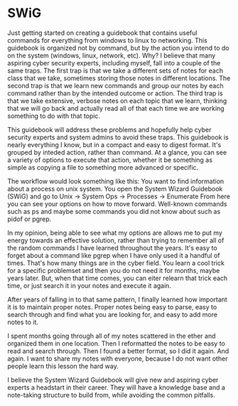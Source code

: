 # SWiG
Just getting started on creating a guidebook that contains useful commands for everything from windows to linux to networking. This guidebook is organized not by command, but by the action you intend to do on the system (windows, linux, network, etc). Why? I believe that many aspiring cyber security experts, including myself, fall into a couple of the same traps. The first trap is that we take a different sets of notes for each class that we take, sometimes storing those notes in different locations. The second trap is that we learn new commands and group our notes by each command rather than by the intended outcome or action. The third trap is that we take extensive, verbose notes on each topic that we learn, thinking that we will go back and actually read all of that each time we are working something to do with that topic.

This guidebook will address these problems and hopefully help cyber security experts and system admins to avoid these traps. This guidebook is nearly everything I know, but in a compact and easy to digest format. It's grouped by inteded action, rather than command. At a glance, you can see a variety of options to execute that action, whether it be something as simple as copying a file to something more advanced or specific.

The workflow would look something like this: You want to find information about a process on unix system. You open the System Wizard Guidebook (SWiG) and go to Unix -> System Ops -> Processes -> Enumerate From here you can see your options on how to move forward. Well-known commands such as ps and maybe some commands you did not know about such as pidof or pgrep.

In my opinion, being able to see what my options are allows me to put my energy towards an effective solution, rather than trying to remember all of the random commands I have learned throughout the years. It's easy to forget about a command like pgrep when I have only used it a handful of times. That's how many things are in the cyber field. You learn a cool trick for a specific problemset and then you do not need it for months, maybe years later. But, when that time comes, you can eiter relearn that trick each time, or just search it in your notes and execute it again.

After years of falling in to that same pattern, I finally learned how important it is to maintain proper notes. Proper notes being easy to parse, easy to search through and find what you are looking for, and easy to add more notes to it.

I spent months going through all of my notes scattered in the ether and organized them in one location. Then I reformatted the notes to be easy to read and search through. Then I found a better format, so I did it again. And again. I want to share my notes with everyone, because I do not want other people learn this lesson the hard way.

I believe the System Wizard Guidebook will give new and aspiring cyber experts a headstart in their career. They will have a knowledge base and a note-taking structure to build from, while avoiding the common pitfalls.
